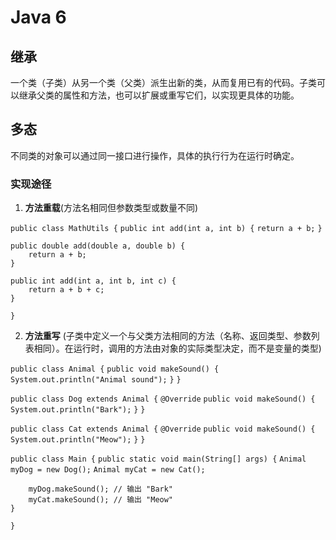 # Java 6

## 继承

一个类（子类）从另一个类（父类）派生出新的类，从而复用已有的代码。子类可以继承父类的属性和方法，也可以扩展或重写它们，以实现更具体的功能。

## 多态

不同类的对象可以通过同一接口进行操作，具体的执行行为在运行时确定。

### 实现途径

1. **方法重载**(方法名相同但参数类型或数量不同)

`public class MathUtils {`
    `public int add(int a, int b) {`
        `return a + b;`
    `}`

    public double add(double a, double b) {
        return a + b;
    }
    
    public int add(int a, int b, int c) {
        return a + b + c;
    }
`}`

2. **方法重写** (子类中定义一个与父类方法相同的方法（名称、返回类型、参数列表相同）。在运行时，调用的方法由对象的实际类型决定，而不是变量的类型)

`public class Animal {`
    `public void makeSound() {`
        `System.out.println("Animal sound");`
    `}`
`}`

`public class Dog extends Animal {`
    `@Override`
    `public void makeSound() {`
        `System.out.println("Bark");`
    `}`
`}`

`public class Cat extends Animal {`
    `@Override`
    `public void makeSound() {`
        `System.out.println("Meow");`
    `}`
`}`

`public class Main {`
    `public static void main(String[] args) {`
        `Animal myDog = new Dog();`
        `Animal myCat = new Cat();`

        myDog.makeSound(); // 输出 "Bark"
        myCat.makeSound(); // 输出 "Meow"
    }
`}`
